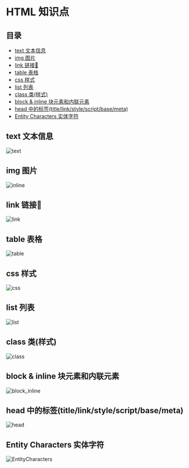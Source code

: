 # HTML 知识点

## 目录

- [text 文本信息](#text)
- [img 图片](#img)
- [link 链接🔗](#link)
- [table 表格](#table)
- [css 样式](#css)
- [list 列表](#list)
- [class 类(样式)](#class)
- [block & inline 块元素和内联元素](#block&inline)
- [head 中的标签(title/link/style/script/base/meta)](#head)
- [Entity Characters 实体字符](#EntityCharacters)

<a name="text"></a>

## text 文本信息

![text](ScreenShots/text.png)

<a name="img"></a>

## img 图片

![inline](ScreenShots/inline.png)

<a name="link"></a>

## link 链接🔗

![link](ScreenShots/link.png)

<a name="table"></a>

## table 表格

![table](ScreenShots/table.png)

<a name="css"></a>

## css 样式

![css](ScreenShots/css.png)

<a name="list"></a>

## list 列表

![list](ScreenShots/list.png)

<a name="class"></a>

## class 类(样式)

![class](ScreenShots/class.png)

<a name="block&inline"></a>

## block & inline 块元素和内联元素
![block_inline](ScreenShots/block_inline.png)

<a name="head"></a>

## head 中的标签(title/link/style/script/base/meta)
![head](ScreenShots/head.png)

<a name="head"></a>

## Entity Characters 实体字符
![EntityCharacters](ScreenShots/EntityCharacters.png)

